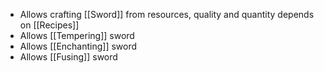- Allows crafting [[Sword]] from resources, quality and quantity depends on [[Recipes]] 
- Allows [[Tempering]] sword
- Allows [[Enchanting]] sword
- Allows [[Fusing]] sword